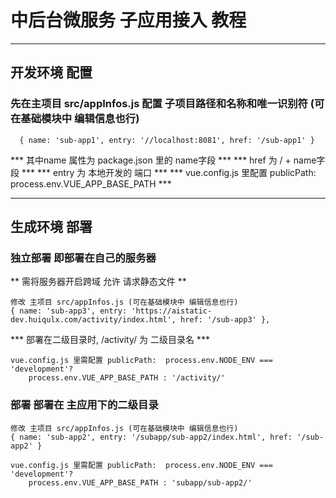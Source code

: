 # 中后台微服务 子应用接入 教程
***************
## 开发环境 配置

### 先在主项目 src/appInfos.js 配置 子项目路径和名称和唯一识别符 (可在基础模块中 编辑信息也行)
```
  { name: 'sub-app1', entry: '//localhost:8081', href: '/sub-app1' }
```
***  其中name 属性为 package.json 里的 name字段 *** 
***  href 为 / + name字段 *** 
***  entry 为 本地开发的 端口 *** 
*** vue.config.js 里配置 publicPath: process.env.VUE_APP_BASE_PATH ***
**************
## 生成环境 部署
### 独立部署 即部署在自己的服务器

** 需将服务器开启跨域 允许 请求静态文件 **
```
修改 主项目 src/appInfos.js (可在基础模块中 编辑信息也行)
{ name: 'sub-app3', entry: 'https://aistatic-dev.huiqulx.com/activity/index.html', href: '/sub-app3' },
```
*** 部署在二级目录时, /activity/ 为 二级目录名 ***
```
vue.config.js 里需配置 publicPath:  process.env.NODE_ENV === 'development'?
    process.env.VUE_APP_BASE_PATH : '/activity/'
```

### 部署  部署在 主应用下的二级目录
```
修改 主项目 src/appInfos.js (可在基础模块中 编辑信息也行)
{ name: 'sub-app2', entry: '/subapp/sub-app2/index.html', href: '/sub-app2' }
```
```
vue.config.js 里需配置 publicPath:  process.env.NODE_ENV === 'development'?
    process.env.VUE_APP_BASE_PATH : 'subapp/sub-app2/'
```
